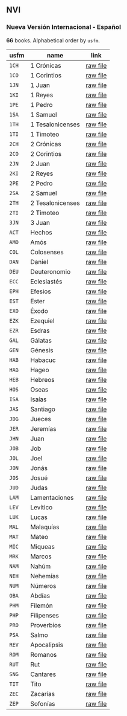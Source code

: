 ## NVI

### Nueva Versión Internacional - Español

**66** books. Alphabetical order by `usfm`.

| usfm | name | link |
| ---------- | ---------- | ---------- |
| `1CH` | 1 Crónicas | [raw file](https://mrk214.github.io/bible-data-es-spa/data/es___spa/NVI/1CH.json) |
| `1CO` | 1 Corintios | [raw file](https://mrk214.github.io/bible-data-es-spa/data/es___spa/NVI/1CO.json) |
| `1JN` | 1 Juan | [raw file](https://mrk214.github.io/bible-data-es-spa/data/es___spa/NVI/1JN.json) |
| `1KI` | 1 Reyes | [raw file](https://mrk214.github.io/bible-data-es-spa/data/es___spa/NVI/1KI.json) |
| `1PE` | 1 Pedro | [raw file](https://mrk214.github.io/bible-data-es-spa/data/es___spa/NVI/1PE.json) |
| `1SA` | 1 Samuel | [raw file](https://mrk214.github.io/bible-data-es-spa/data/es___spa/NVI/1SA.json) |
| `1TH` | 1 Tesalonicenses | [raw file](https://mrk214.github.io/bible-data-es-spa/data/es___spa/NVI/1TH.json) |
| `1TI` | 1 Timoteo | [raw file](https://mrk214.github.io/bible-data-es-spa/data/es___spa/NVI/1TI.json) |
| `2CH` | 2 Crónicas | [raw file](https://mrk214.github.io/bible-data-es-spa/data/es___spa/NVI/2CH.json) |
| `2CO` | 2 Corintios | [raw file](https://mrk214.github.io/bible-data-es-spa/data/es___spa/NVI/2CO.json) |
| `2JN` | 2 Juan | [raw file](https://mrk214.github.io/bible-data-es-spa/data/es___spa/NVI/2JN.json) |
| `2KI` | 2 Reyes | [raw file](https://mrk214.github.io/bible-data-es-spa/data/es___spa/NVI/2KI.json) |
| `2PE` | 2 Pedro | [raw file](https://mrk214.github.io/bible-data-es-spa/data/es___spa/NVI/2PE.json) |
| `2SA` | 2 Samuel | [raw file](https://mrk214.github.io/bible-data-es-spa/data/es___spa/NVI/2SA.json) |
| `2TH` | 2 Tesalonicenses | [raw file](https://mrk214.github.io/bible-data-es-spa/data/es___spa/NVI/2TH.json) |
| `2TI` | 2 Timoteo | [raw file](https://mrk214.github.io/bible-data-es-spa/data/es___spa/NVI/2TI.json) |
| `3JN` | 3 Juan | [raw file](https://mrk214.github.io/bible-data-es-spa/data/es___spa/NVI/3JN.json) |
| `ACT` | Hechos | [raw file](https://mrk214.github.io/bible-data-es-spa/data/es___spa/NVI/ACT.json) |
| `AMO` | Amós | [raw file](https://mrk214.github.io/bible-data-es-spa/data/es___spa/NVI/AMO.json) |
| `COL` | Colosenses | [raw file](https://mrk214.github.io/bible-data-es-spa/data/es___spa/NVI/COL.json) |
| `DAN` | Daniel | [raw file](https://mrk214.github.io/bible-data-es-spa/data/es___spa/NVI/DAN.json) |
| `DEU` | Deuteronomio | [raw file](https://mrk214.github.io/bible-data-es-spa/data/es___spa/NVI/DEU.json) |
| `ECC` | Eclesiastés | [raw file](https://mrk214.github.io/bible-data-es-spa/data/es___spa/NVI/ECC.json) |
| `EPH` | Efesios | [raw file](https://mrk214.github.io/bible-data-es-spa/data/es___spa/NVI/EPH.json) |
| `EST` | Ester | [raw file](https://mrk214.github.io/bible-data-es-spa/data/es___spa/NVI/EST.json) |
| `EXO` | Éxodo | [raw file](https://mrk214.github.io/bible-data-es-spa/data/es___spa/NVI/EXO.json) |
| `EZK` | Ezequiel | [raw file](https://mrk214.github.io/bible-data-es-spa/data/es___spa/NVI/EZK.json) |
| `EZR` | Esdras | [raw file](https://mrk214.github.io/bible-data-es-spa/data/es___spa/NVI/EZR.json) |
| `GAL` | Gálatas | [raw file](https://mrk214.github.io/bible-data-es-spa/data/es___spa/NVI/GAL.json) |
| `GEN` | Génesis | [raw file](https://mrk214.github.io/bible-data-es-spa/data/es___spa/NVI/GEN.json) |
| `HAB` | Habacuc | [raw file](https://mrk214.github.io/bible-data-es-spa/data/es___spa/NVI/HAB.json) |
| `HAG` | Hageo | [raw file](https://mrk214.github.io/bible-data-es-spa/data/es___spa/NVI/HAG.json) |
| `HEB` | Hebreos | [raw file](https://mrk214.github.io/bible-data-es-spa/data/es___spa/NVI/HEB.json) |
| `HOS` | Oseas | [raw file](https://mrk214.github.io/bible-data-es-spa/data/es___spa/NVI/HOS.json) |
| `ISA` | Isaías | [raw file](https://mrk214.github.io/bible-data-es-spa/data/es___spa/NVI/ISA.json) |
| `JAS` | Santiago | [raw file](https://mrk214.github.io/bible-data-es-spa/data/es___spa/NVI/JAS.json) |
| `JDG` | Jueces | [raw file](https://mrk214.github.io/bible-data-es-spa/data/es___spa/NVI/JDG.json) |
| `JER` | Jeremías | [raw file](https://mrk214.github.io/bible-data-es-spa/data/es___spa/NVI/JER.json) |
| `JHN` | Juan | [raw file](https://mrk214.github.io/bible-data-es-spa/data/es___spa/NVI/JHN.json) |
| `JOB` | Job | [raw file](https://mrk214.github.io/bible-data-es-spa/data/es___spa/NVI/JOB.json) |
| `JOL` | Joel | [raw file](https://mrk214.github.io/bible-data-es-spa/data/es___spa/NVI/JOL.json) |
| `JON` | Jonás | [raw file](https://mrk214.github.io/bible-data-es-spa/data/es___spa/NVI/JON.json) |
| `JOS` | Josué | [raw file](https://mrk214.github.io/bible-data-es-spa/data/es___spa/NVI/JOS.json) |
| `JUD` | Judas | [raw file](https://mrk214.github.io/bible-data-es-spa/data/es___spa/NVI/JUD.json) |
| `LAM` | Lamentaciones | [raw file](https://mrk214.github.io/bible-data-es-spa/data/es___spa/NVI/LAM.json) |
| `LEV` | Levítico | [raw file](https://mrk214.github.io/bible-data-es-spa/data/es___spa/NVI/LEV.json) |
| `LUK` | Lucas | [raw file](https://mrk214.github.io/bible-data-es-spa/data/es___spa/NVI/LUK.json) |
| `MAL` | Malaquías | [raw file](https://mrk214.github.io/bible-data-es-spa/data/es___spa/NVI/MAL.json) |
| `MAT` | Mateo | [raw file](https://mrk214.github.io/bible-data-es-spa/data/es___spa/NVI/MAT.json) |
| `MIC` | Miqueas | [raw file](https://mrk214.github.io/bible-data-es-spa/data/es___spa/NVI/MIC.json) |
| `MRK` | Marcos | [raw file](https://mrk214.github.io/bible-data-es-spa/data/es___spa/NVI/MRK.json) |
| `NAM` | Nahúm | [raw file](https://mrk214.github.io/bible-data-es-spa/data/es___spa/NVI/NAM.json) |
| `NEH` | Nehemías | [raw file](https://mrk214.github.io/bible-data-es-spa/data/es___spa/NVI/NEH.json) |
| `NUM` | Números | [raw file](https://mrk214.github.io/bible-data-es-spa/data/es___spa/NVI/NUM.json) |
| `OBA` | Abdías | [raw file](https://mrk214.github.io/bible-data-es-spa/data/es___spa/NVI/OBA.json) |
| `PHM` | Filemón | [raw file](https://mrk214.github.io/bible-data-es-spa/data/es___spa/NVI/PHM.json) |
| `PHP` | Filipenses | [raw file](https://mrk214.github.io/bible-data-es-spa/data/es___spa/NVI/PHP.json) |
| `PRO` | Proverbios | [raw file](https://mrk214.github.io/bible-data-es-spa/data/es___spa/NVI/PRO.json) |
| `PSA` | Salmo | [raw file](https://mrk214.github.io/bible-data-es-spa/data/es___spa/NVI/PSA.json) |
| `REV` | Apocalipsis | [raw file](https://mrk214.github.io/bible-data-es-spa/data/es___spa/NVI/REV.json) |
| `ROM` | Romanos | [raw file](https://mrk214.github.io/bible-data-es-spa/data/es___spa/NVI/ROM.json) |
| `RUT` | Rut | [raw file](https://mrk214.github.io/bible-data-es-spa/data/es___spa/NVI/RUT.json) |
| `SNG` | Cantares | [raw file](https://mrk214.github.io/bible-data-es-spa/data/es___spa/NVI/SNG.json) |
| `TIT` | Tito | [raw file](https://mrk214.github.io/bible-data-es-spa/data/es___spa/NVI/TIT.json) |
| `ZEC` | Zacarías | [raw file](https://mrk214.github.io/bible-data-es-spa/data/es___spa/NVI/ZEC.json) |
| `ZEP` | Sofonías | [raw file](https://mrk214.github.io/bible-data-es-spa/data/es___spa/NVI/ZEP.json) |
